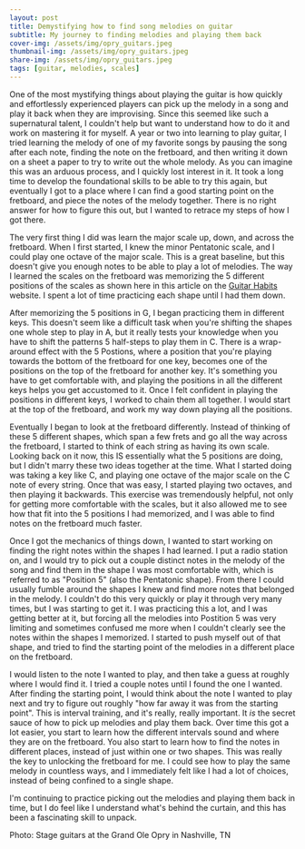 ```yaml
---
layout: post
title: Demystifying how to find song melodies on guitar
subtitle: My journey to finding melodies and playing them back
cover-img: /assets/img/opry_guitars.jpeg
thumbnail-img: /assets/img/opry_guitars.jpeg
share-img: /assets/img/opry_guitars.jpeg
tags: [guitar, melodies, scales]
---
```


One of the most mystifying things about playing the guitar is how quickly and effortlessly experienced players can pick up the melody in a song and play it back when they are improvising. Since this seemed like such a supernatural talent, I couldn't help but want to understand how to do it and work on mastering it for myself. A year or two into learning to play guitar, I tried learning the melody of one of my favorite songs by pausing the song after each note, finding the note on the fretboard, and then writing it down on a sheet a paper to try to write out the whole melody. As you can imagine this was an arduous process, and I quickly lost interest in it. It took a long time to develop the foundational skills to be able to try this again, but eventually I got to a place where I can find a good starting point on the fretboard, and piece the notes of the melody together. There is no right answer for how to figure this out, but I wanted to retrace my steps of how I got there.

The very first thing I did was learn the major scale up, down, and across the fretboard. When I first started, I knew the minor Pentatonic scale, and I could play one octave of the major scale. This is a great baseline, but this doesn't give you enough notes to be able to play a lot of melodies. The way I learned the scales on the fretboard was memorizing the 5 different positions of the scales as shown here in this article on the [Guitar Habits](https://www.guitarhabits.com/the-5-major-scale-caged-shapes-positions/) website. I spent a lot of time practicing each shape until I had them down.

After memorizing the 5 positions in G, I began practicing them in different keys. This doesn't seem like a difficult task when you're shifting the shapes one whole step to play in A, but it really tests your knowledge when you have to shift the patterns 5 half-steps to play them in C. There is a wrap-around effect with the 5 Postions, where a position that you're playing towards the bottom of the fretboard for one key, becomes one of the positions on the top of the fretboard for another key. It's something you have to get comfortable with, and playing the positions in all the different keys helps you get accustomed to it. Once I felt confident in playing the positions in different keys, I worked to chain them all together. I would start at the top of the fretboard, and work my way down playing all the positions.

Eventually I began to look at the fretboard differently. Instead of thinking of these 5 different shapes, which span a few frets and go all the way across the fretboard, I started to think of each string as having its own scale. Looking back on it now, this IS essentially what the 5 positions are doing, but I didn't marry these two ideas together at the time. What I started doing was taking a key like C, and playing one octave of the major scale on the C note of every string. Once that was easy, I started playing two octaves, and then playing it backwards. This exercise was tremendously helpful, not only for getting more comfortable with the scales, but it also allowed me to see how that fit into the 5 positions I had memorized, and I was able to find notes on the fretboard much faster.

Once I got the mechanics of things down, I wanted to start working on finding the right notes within the shapes I had learned. I put a radio station on, and I would try to pick out a couple distinct notes in the melody of the song and find them in the shape I was most comfortable with, which is referred to as "Position 5" (also the Pentatonic shape). From there I could usually fumble around the shapes I knew and find more notes that belonged in the melody. I couldn't do this very quickly or play it through very many times, but I was starting to get it. I was practicing this a lot, and I was getting better at it, but forcing all the melodies into Postition 5 was very limiting and sometimes confused me more when I couldn't clearly see the notes within the shapes I memorized. I started to push myself out of that shape, and tried to find the starting point of the melodies in a different place on the fretboard.

I would listen to the note I wanted to play, and then take a guess at roughly where I would find it. I tried a couple notes until I found the one I wanted. After finding the starting point, I would think about the note I wanted to play next and try to figure out roughly "how far away it was from the starting point". This is interval training, and it's really, really important. It *is* the secret sauce of how to pick up melodies and play them back. Over time this got a lot easier, you start to learn how the different intervals sound and where they are on the fretboard. You also start to learn how to find the notes in different places, instead of just within one or two shapes. This was really the key to unlocking the fretboard for me. I could see how to play the same melody in countless ways, and I immediately felt like I had a lot of choices, instead of being confined to a single shape.

I'm continuing to practice picking out the melodies and playing them back in time, but I do feel like I understand what's behind the curtain, and this has been a fascinating skill to unpack.

Photo: Stage guitars at the Grand Ole Opry in Nashville, TN